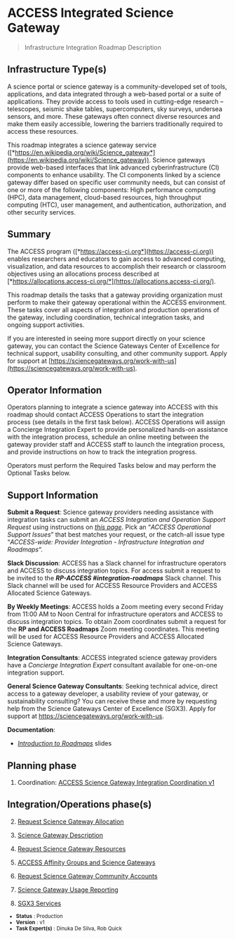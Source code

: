 # ACCESS Integrated Science Gateway

> Infrastructure Integration Roadmap Description

## Infrastructure Type(s)

A science portal or science gateway is a community-developed set of tools, applications, and data integrated through a web-based portal or a suite of applications. They provide access to tools used in cutting-edge research – telescopes, seismic shake tables, supercomputers, sky surveys, undersea sensors, and more. These gateways often connect diverse resources and make them easily accessible, lowering the barriers traditionally required to access these resources.

This roadmap integrates a science gateway service ([*https://en.wikipedia.org/wiki/Science_gateway*](https://en.wikipedia.org/wiki/Science_gateway)). Science gateways provide web-based interfaces that link advanced cyberinfrastructure (CI) components to enhance usability. The CI components linked by a science gateway differ based on specific user community needs, but can consist of one or more of the following components: High performance computing (HPC), data management, cloud-based resources, high throughput computing (HTC), user management, and authentication, authorization, and other security services.

## Summary

The ACCESS program ([*https://access-ci.org*](https://access-ci.org)) enables researchers and educators to gain access to advanced computing, visualization, and data resources to accomplish their research or classroom objectives using an allocations process described at [*https://allocations.access-ci.org/*](https://allocations.access-ci.org/).

This roadmap details the tasks that a gateway providing organization must perform to make their gateway operational within the ACCESS environment. These tasks cover all aspects of integration and production operations of the gateway, including coordination, technical integration tasks, and ongoing support activities.

If you are interested in seeing more support directly on your science gateway, you can contact the Science Gateways Center of Excellence for technical support, usability consulting, and other community support. Apply for support at [https://sciencegateways.org/work-with-us](https://sciencegateways.org/work-with-us). 

## Operator Information

Operators planning to integrate a science gateway into ACCESS with this roadmap should contact ACCESS Operations to start the integration process (see details in the first task below). ACCESS Operations will assign a Concierge Integration Expert to provide personalized hands-on assistance with the integration process, schedule an online meeting between the gateway provider staff and ACCESS staff to launch the integration process, and provide instructions on how to track the integration progress.

Operators must perform the Required Tasks below and may perform the Optional Tasks below.

## Support Information

**Submit a Request**: Science gateway providers needing assistance with integration tasks can submit an *ACCESS Integration and Operation Support Request* using instructions on [*this page*](https://operations.access-ci.org/help). Pick an “*ACCESS Operational Support Issues*” that best matches your request, or the catch-all issue type “*ACCESS-wide: Provider Integration - Infrastructure Integration and Roadmaps*“.

**Slack Discussion**: ACCESS has a Slack channel for infrastructure operators and ACCESS to discuss integration topics. For access submit a request to be invited to the ***RP-ACCESS \#integration-roadmaps*** Slack channel. This Slack channel will be used for ACCESS Resource Providers and ACCESS Allocated Science Gateways.

**By Weekly Meetings**: ACCESS holds a Zoom meeting every second Friday from 11:00 AM to Noon Central for infrastructure operators and ACCESS to discuss integration topics. To obtain Zoom coordinates submit a request for the **RP and ACCESS Roadmaps** Zoom meeting coordinates. This meeting will be used for ACCESS Resource Providers and ACCESS Allocated Science Gateways.

**Integration Consultants**: ACCESS integrated science gateway providers have a *Concierge Integration Expert* consultant available for one-on-one integration support.

**General Science Gateway Consultants**: Seeking technical advice, direct access to a gateway developer, a usability review of your gateway, or sustainability consulting? You can receive these and more by requesting help from the Science Gateways Center of Excellence (SGX3). Apply for support at https://sciencegateways.org/work-with-us. 

**Documentation**:

- [*Introduction to Roadmaps*](https://docs.google.com/presentation/d/1OjeT6r01mdOIa4pq1VE0L5ocRPfqdXFp9QsADjdqrjE/) slides

## Planning phase
1. Coordination: [ACCESS Science Gateway Integration Coordination v1](../tasks/ACCESS_Science_Gateway_Integration_Coordination_v1.md)

## Integration/Operations phase(s)

2. [Request Science Gateway Allocation](../tasks/Request_Science_Gateway_Allocation_v1.md)

3. [Science Gateway Description](../tasks/Science_Gateway_Description_v1.md)

4. [Request Science Gateway Resources](../tasks/Request_Science_Gateway_Resources_v1.md)

5. [ACCESS Affinity Groups and Science Gateways](../tasks/ACCESS_Affinity_Groups_and_Science_Gateways_v1.md)

6. [Request Science Gateway Community Accounts](../tasks/Request_Science_Gateway_Community_Accounts_v1.md)

7. [Science Gateway Usage Reporting](../tasks/Science_Gateway_Usage_Reporting_v1.md)

8. [SGX3 Services](../tasks/ACCESS_Science_Gateway_SGX3_Services_v1.md)

<sub>
<ul class="document-meta-data">
    <li><strong>Status</strong> : Production</li>
    <li><strong>Version</strong> : v1</li>
    <li><strong>Task Expert(s)</strong> : Dinuka De Silva, Rob Quick</li>
</ul>
</sub>
<br/>
<br/>
